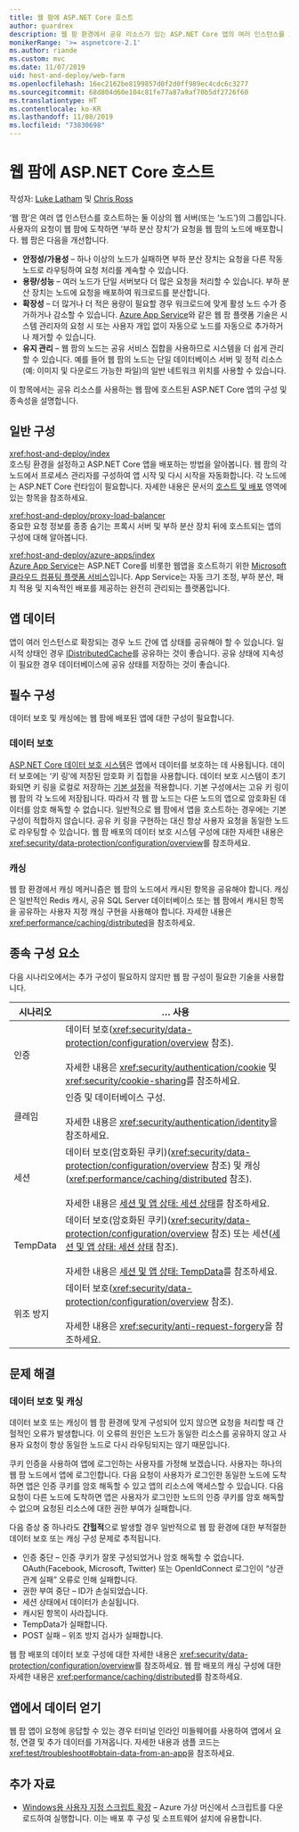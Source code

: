 ```yaml
---
title: 웹 팜에 ASP.NET Core 호스트
author: guardrex
description: 웹 팜 환경에서 공유 리소스가 있는 ASP.NET Core 앱의 여러 인스턴스를 호스트하는 방법을 알아봅니다.
monikerRange: '>= aspnetcore-2.1'
ms.author: riande
ms.custom: mvc
ms.date: 11/07/2019
uid: host-and-deploy/web-farm
ms.openlocfilehash: 16ec2162be8199857d0f2d0ff989ec4cdc6c3277
ms.sourcegitcommit: 68d804d60e104c81fe77a87a9af70b5df2726f60
ms.translationtype: HT
ms.contentlocale: ko-KR
ms.lasthandoff: 11/08/2019
ms.locfileid: "73830698"
---
```

# <a name="host-aspnet-core-in-a-web-farm"></a>웹 팜에 ASP.NET Core 호스트

작성자: [Luke Latham](https://github.com/guardrex) 및 [Chris Ross](https://github.com/Tratcher)

‘웹 팜’은 여러 앱 인스턴스를 호스트하는 둘 이상의 웹 서버(또는 ‘노드’)의 그룹입니다.   사용자의 요청이 웹 팜에 도착하면 ‘부하 분산 장치’가 요청을 웹 팜의 노드에 배포합니다.  웹 팜은 다음을 개선합니다.

* **안정성/가용성** &ndash; 하나 이상의 노드가 실패하면 부하 분산 장치는 요청을 다른 작동 노드로 라우팅하여 요청 처리를 계속할 수 있습니다.
* **용량/성능** &ndash; 여러 노드가 단일 서버보다 더 많은 요청을 처리할 수 있습니다. 부하 분산 장치는 노드에 요청을 배포하여 워크로드를 분산합니다.
* **확장성** &ndash; 더 많거나 더 적은 용량이 필요할 경우 워크로드에 맞게 활성 노드 수가 증가하거나 감소할 수 있습니다. [Azure App Service](https://azure.microsoft.com/services/app-service/)와 같은 웹 팜 플랫폼 기술은 시스템 관리자의 요청 시 또는 사용자 개입 없이 자동으로 노드를 자동으로 추가하거나 제거할 수 있습니다.
* **유지 관리** &ndash; 웹 팜의 노드는 공유 서비스 집합을 사용하므로 시스템을 더 쉽게 관리할 수 있습니다. 예를 들어 웹 팜의 노드는 단일 데이터베이스 서버 및 정적 리소스(예: 이미지 및 다운로드 가능한 파일)의 일반 네트워크 위치를 사용할 수 있습니다.

이 항목에서는 공유 리소스를 사용하는 웹 팜에 호스트된 ASP.NET Core 앱의 구성 및 종속성을 설명합니다.

## <a name="general-configuration"></a>일반 구성

<xref:host-and-deploy/index>  
호스팅 환경을 설정하고 ASP.NET Core 앱을 배포하는 방법을 알아봅니다. 웹 팜의 각 노드에서 프로세스 관리자를 구성하여 앱 시작 및 다시 시작을 자동화합니다. 각 노드에는 ASP.NET Core 런타임이 필요합니다. 자세한 내용은 문서의 [호스트 및 배포](xref:host-and-deploy/index) 영역에 있는 항목을 참조하세요.

<xref:host-and-deploy/proxy-load-balancer>  
중요한 요청 정보를 종종 숨기는 프록시 서버 및 부하 분산 장치 뒤에 호스트되는 앱의 구성에 대해 알아봅니다.

<xref:host-and-deploy/azure-apps/index>  
[Azure App Service](https://azure.microsoft.com/services/app-service/)는 ASP.NET Core를 비롯한 웹앱을 호스트하기 위한 [Microsoft 클라우드 컴퓨팅 플랫폼 서비스](https://azure.microsoft.com/)입니다. App Service는 자동 크기 조정, 부하 분산, 패치 적용 및 지속적인 배포를 제공하는 완전히 관리되는 플랫폼입니다.

## <a name="app-data"></a>앱 데이터

앱이 여러 인스턴스로 확장되는 경우 노드 간에 앱 상태를 공유해야 할 수 있습니다. 일시적 상태인 경우 [IDistributedCache](/dotnet/api/microsoft.extensions.caching.distributed.idistributedcache)를 공유하는 것이 좋습니다. 공유 상태에 지속성이 필요한 경우 데이터베이스에 공유 상태를 저장하는 것이 좋습니다.

## <a name="required-configuration"></a>필수 구성

데이터 보호 및 캐싱에는 웹 팜에 배포된 앱에 대한 구성이 필요합니다.

### <a name="data-protection"></a>데이터 보호

[ASP.NET Core 데이터 보호 시스템](xref:security/data-protection/introduction)은 앱에서 데이터를 보호하는 데 사용됩니다. 데이터 보호에는 ‘키 링’에 저장된 암호화 키 집합을 사용합니다.  데이터 보호 시스템이 초기화되면 키 링을 로컬로 저장하는 [기본 설정](xref:security/data-protection/configuration/default-settings)을 적용합니다. 기본 구성에서는 고유 키 링이 웹 팜의 각 노드에 저장됩니다. 따라서 각 웹 팜 노드는 다른 노드의 앱으로 암호화된 데이터를 암호 해독할 수 없습니다. 일반적으로 웹 팜에서 앱을 호스트하는 경우에는 기본 구성이 적합하지 않습니다. 공유 키 링을 구현하는 대신 항상 사용자 요청을 동일한 노드로 라우팅할 수 있습니다. 웹 팜 배포의 데이터 보호 시스템 구성에 대한 자세한 내용은 <xref:security/data-protection/configuration/overview>를 참조하세요.

### <a name="caching"></a>캐싱

웹 팜 환경에서 캐싱 메커니즘은 웹 팜의 노드에서 캐시된 항목을 공유해야 합니다. 캐싱은 일반적인 Redis 캐시, 공유 SQL Server 데이터베이스 또는 웹 팜에서 캐시된 항목을 공유하는 사용자 지정 캐싱 구현을 사용해야 합니다. 자세한 내용은 <xref:performance/caching/distributed>을 참조하세요.

## <a name="dependent-components"></a>종속 구성 요소

다음 시나리오에서는 추가 구성이 필요하지 않지만 웹 팜 구성이 필요한 기술을 사용합니다.

| 시나리오 | &hellip; 사용 |
| -------- | ------------------- |
| 인증 | 데이터 보호(<xref:security/data-protection/configuration/overview> 참조).<br><br>자세한 내용은 <xref:security/authentication/cookie> 및 <xref:security/cookie-sharing>를 참조하세요. |
| 클레임 | 인증 및 데이터베이스 구성.<br><br>자세한 내용은 <xref:security/authentication/identity>을 참조하세요. |
| 세션 | 데이터 보호(암호화된 쿠키)(<xref:security/data-protection/configuration/overview> 참조) 및 캐싱(<xref:performance/caching/distributed> 참조).<br><br>자세한 내용은 [세션 및 앱 상태: 세션 상태](xref:fundamentals/app-state#session-state)를 참조하세요. |
| TempData | 데이터 보호(암호화된 쿠키)(<xref:security/data-protection/configuration/overview> 참조) 또는 세션([세션 및 앱 상태: 세션 상태](xref:fundamentals/app-state#session-state) 참조).<br><br>자세한 내용은 [세션 및 앱 상태: TempData](xref:fundamentals/app-state#tempdata)를 참조하세요. |
| 위조 방지 | 데이터 보호(<xref:security/data-protection/configuration/overview> 참조).<br><br>자세한 내용은 <xref:security/anti-request-forgery>을 참조하세요. |

## <a name="troubleshoot"></a>문제 해결

### <a name="data-protection-and-caching"></a>데이터 보호 및 캐싱

데이터 보호 또는 캐싱이 웹 팜 환경에 맞게 구성되어 있지 않으면 요청을 처리할 때 간헐적인 오류가 발생합니다. 이 오류의 원인은 노드가 동일한 리소스를 공유하지 않고 사용자 요청이 항상 동일한 노드로 다시 라우팅되지는 않기 때문입니다.

쿠키 인증을 사용하여 앱에 로그인하는 사용자를 가정해 보겠습니다. 사용자는 하나의 웹 팜 노드에서 앱에 로그인합니다. 다음 요청이 사용자가 로그인한 동일한 노드에 도착하면 앱은 인증 쿠키를 암호 해독할 수 있고 앱의 리소스에 액세스할 수 있습니다. 다음 요청이 다른 노드에 도착하면 앱은 사용자가 로그인한 노드의 인증 쿠키를 암호 해독할 수 없으며 요청된 리소스에 대한 권한 부여가 실패합니다.

다음 증상 중 하나라도 **간헐적**으로 발생할 경우 일반적으로 웹 팜 환경에 대한 부적절한 데이터 보호 또는 캐싱 구성 문제로 추적됩니다.

* 인증 중단 &ndash; 인증 쿠키가 잘못 구성되었거나 암호 해독할 수 없습니다. OAuth(Facebook, Microsoft, Twitter) 또는 OpenIdConnect 로그인이 “상관 관계 실패” 오류로 인해 실패합니다.
* 권한 부여 중단 &ndash; ID가 손실되었습니다.
* 세션 상태에서 데이터가 손실됩니다.
* 캐시된 항목이 사라집니다.
* TempData가 실패합니다.
* POST 실패 &ndash; 위조 방지 검사가 실패합니다.

웹 팜 배포의 데이터 보호 구성에 대한 자세한 내용은 <xref:security/data-protection/configuration/overview>를 참조하세요. 웹 팜 배포의 캐싱 구성에 대한 자세한 내용은 <xref:performance/caching/distributed>를 참조하세요.

## <a name="obtain-data-from-apps"></a>앱에서 데이터 얻기

웹 팜 앱이 요청에 응답할 수 있는 경우 터미널 인라인 미들웨어를 사용하여 앱에서 요청, 연결 및 추가 데이터를 가져옵니다. 자세한 내용과 샘플 코드는 <xref:test/troubleshoot#obtain-data-from-an-app>을 참조하세요.

## <a name="additional-resources"></a>추가 자료

* [Windows용 사용자 지정 스크립트 확장](/azure/virtual-machines/extensions/custom-script-windows) &ndash; Azure 가상 머신에서 스크립트를 다운로드하여 실행합니다. 이는 배포 후 구성 및 소프트웨어 설치에 유용합니다.
